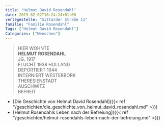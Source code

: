 ```yaml
---
title: "Helmut David Rosendahl"
date: 2019-02-02T16:24:24+01:00
verlegestelle: "Sittarder Straße 11"
familie: "Familie Rosendahl"
Tags: ["Helmut David Rosendahl"]
Categories: ["Menschen"]
---
```


> HIER WOHNTE  
> **HELMUT ROSENDAHL**  
> JG. 1917  
> FLUCHT 1938 HOLLAND  
> DEPORTIERT 1944  
> INTERNIERT WESTERBORK  
> THERESIENSTADT  
> AUSCHWITZ  
> BEFREIT  

* [Die Geschichte von Helmut David Rosendahl]({{< ref "/geschichten/die_geschichte_von_helmut_david_rosendahl.md" >}})
* [Helmut Rosendahls Leben nach der Befreiung]({{< ref "/geschichten/helmut-rosendahls-leben-nach-der-befreiung.md" >}})
